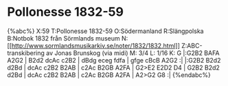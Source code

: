 # Pollonesse 1832-59

{%abc%}
X:59
T:Pollonesse 1832-59
O:Södermanland
R:Slängpolska
B:Notbok 1832 från Sörmlands museum
N:[[http://www.sormlandsmusikarkiv.se/noter/1832/1832.html]]
Z:ABC-transkibering av Jonas Brunskog (via midi)
M: 3/4
L: 1/16
K: G
|:G2B2 BAFA A2G2 | B2d2 dcAc c2B2 | dBdg eceg fdfa | gfge cBcB A2G2 :|
|:G2B2 B2d2 d2Bd | dcAc c2B2 B2AB | c2Ac B2GB A2FA | G2>E2 E2D2 D4 |
G2B2 B2d2 d2Bd | dcAc c2B2 B2AB | c2Ac B2GB A2FA | A2>G2 G8 :|
{%endabc%}
